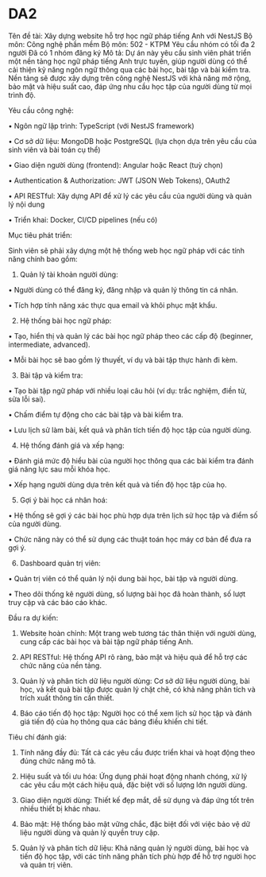 # DA2

Tên đề tài: Xây dựng website hỗ trợ học ngữ pháp tiếng Anh với NestJS
Bộ môn: Công nghệ phần mềm
Bộ môn: 502 - KTPM
Yêu cầu nhóm có tối đa 2 người
Đã có 1 nhóm đăng ký
Mô tả:
Dự án này yêu cầu sinh viên phát triển một nền tảng học ngữ pháp tiếng Anh trực tuyến, giúp người dùng có thể cải thiện kỹ năng ngôn ngữ thông qua các bài học, bài tập và bài kiểm tra. Nền tảng sẽ được xây dựng trên công nghệ NestJS với khả năng mở rộng, bảo mật và hiệu suất cao, đáp ứng nhu cầu học tập của người dùng từ mọi trình độ.

Yêu cầu công nghệ:

• Ngôn ngữ lập trình: TypeScript (với NestJS framework)

• Cơ sở dữ liệu: MongoDB hoặc PostgreSQL (lựa chọn dựa trên yêu cầu của sinh viên và bài toán cụ thể)

• Giao diện người dùng (frontend): Angular hoặc React (tuỳ chọn)

• Authentication & Authorization: JWT (JSON Web Tokens), OAuth2

• API RESTful: Xây dựng API để xử lý các yêu cầu của người dùng và quản lý nội dung

• Triển khai: Docker, CI/CD pipelines (nếu có)

Mục tiêu phát triển:

Sinh viên sẽ phải xây dựng một hệ thống web học ngữ pháp với các tính năng chính bao gồm:

1.  Quản lý tài khoản người dùng:

• Người dùng có thể đăng ký, đăng nhập và quản lý thông tin cá nhân.

• Tích hợp tính năng xác thực qua email và khôi phục mật khẩu.

2. Hệ thống bài học ngữ pháp:

• Tạo, hiển thị và quản lý các bài học ngữ pháp theo các cấp độ (beginner, intermediate, advanced).

• Mỗi bài học sẽ bao gồm lý thuyết, ví dụ và bài tập thực hành đi kèm.

3. Bài tập và kiểm tra:

• Tạo bài tập ngữ pháp với nhiều loại câu hỏi (ví dụ: trắc nghiệm, điền từ, sửa lỗi sai).

• Chấm điểm tự động cho các bài tập và bài kiểm tra.

• Lưu lịch sử làm bài, kết quả và phân tích tiến độ học tập của người dùng.

4. Hệ thống đánh giá và xếp hạng:

• Đánh giá mức độ hiểu bài của người học thông qua các bài kiểm tra đánh giá năng lực sau mỗi khóa học.

• Xếp hạng người dùng dựa trên kết quả và tiến độ học tập của họ.

5. Gợi ý bài học cá nhân hoá:

• Hệ thống sẽ gợi ý các bài học phù hợp dựa trên lịch sử học tập và điểm số của người dùng.

• Chức năng này có thể sử dụng các thuật toán học máy cơ bản để đưa ra gợi ý.

6. Dashboard quản trị viên:

• Quản trị viên có thể quản lý nội dung bài học, bài tập và người dùng.

• Theo dõi thống kê người dùng, số lượng bài học đã hoàn thành, số lượt truy cập và các báo cáo khác.

Đầu ra dự kiến:

1. Website hoàn chỉnh: Một trang web tương tác thân thiện với người dùng, cung cấp các bài học và bài tập ngữ pháp tiếng Anh.

2. API RESTful: Hệ thống API rõ ràng, bảo mật và hiệu quả để hỗ trợ các chức năng của nền tảng.

3. Quản lý và phân tích dữ liệu người dùng: Cơ sở dữ liệu người dùng, bài học, và kết quả bài tập được quản lý chặt chẽ, có khả năng phân tích và trích xuất thông tin cần thiết.

4. Báo cáo tiến độ học tập: Người học có thể xem lịch sử học tập và đánh giá tiến độ của họ thông qua các bảng điều khiển chi tiết.

Tiêu chí đánh giá:

1. Tính năng đầy đủ: Tất cả các yêu cầu được triển khai và hoạt động theo đúng chức năng mô tả.

2. Hiệu suất và tối ưu hóa: Ứng dụng phải hoạt động nhanh chóng, xử lý các yêu cầu một cách hiệu quả, đặc biệt với số lượng lớn người dùng.

3. Giao diện người dùng: Thiết kế đẹp mắt, dễ sử dụng và đáp ứng tốt trên nhiều thiết bị khác nhau.

4. Bảo mật: Hệ thống bảo mật vững chắc, đặc biệt đối với việc bảo vệ dữ liệu người dùng và quản lý quyền truy cập.

5. Quản lý và phân tích dữ liệu: Khả năng quản lý người dùng, bài học và tiến độ học tập, với các tính năng phân tích phù hợp để hỗ trợ người học và quản trị viên.
